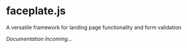 # faceplate.js
A versatile framework for landing page functionality and form validation

*Documentation Incoming...*
